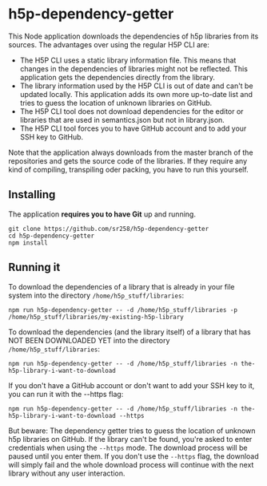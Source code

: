 # h5p-dependency-getter

This Node application downloads the dependencies of h5p libraries from its sources. The advantages over using the regular H5P CLI are:

* The H5P CLI uses a static library information file. This means that changes in the dependencies of libraries might not be reflected. This application gets the dependencies directly from the library.
* The library information used by the H5P CLI is out of date and can't be updated locally. This application adds its own more up-to-date list and tries to guess the location of unknown libraries on GitHub.
* The H5P CLI tool does not download dependencies for the editor or libraries that are used in semantics.json but not in library.json.
* The H5P CLI tool forces you to have GitHub account and to add your SSH key to GitHub.

Note that the application always downloads from the master branch of the repositories and gets the source code of the libraries. If they require any kind of compiling, transpiling oder packing, you have to run this yourself.

## Installing

The application **requires you to have Git** up and running.

```
git clone https://github.com/sr258/h5p-dependency-getter
cd h5p-dependency-getter
npm install
```

## Running it

To download the dependencies of a library that is already in your file system into the directory ``/home/h5p_stuff/libraries``:
```
npm run h5p-dependency-getter -- -d /home/h5p_stuff/libraries -p /home/h5p_stuff/libraries/my-existing-h5p-library
```

To download the dependencies (and the library itself) of a library that has NOT BEEN DOWNLOADED YET into the directory ``/home/h5p_stuff/libraries``:
```
npm run h5p-dependency-getter -- -d /home/h5p_stuff/libraries -n the-h5p-library-i-want-to-download
``` 

If you don't have a GitHub account or don't want to add your SSH key to it, you can run it with the --https flag:
```
npm run h5p-dependency-getter -- -d /home/h5p_stuff/libraries -n the-h5p-library-i-want-to-download --https
``` 
But beware: The dependency getter tries to guess the location of unknown h5p libraries on GitHub. If the library can't be found, you're asked to enter credentials when using the ``--https`` mode. The download process will be paused until you enter them. If you don't use the ``--https`` flag, the download will simply fail and the whole download process will continue with the next library without any user interaction.